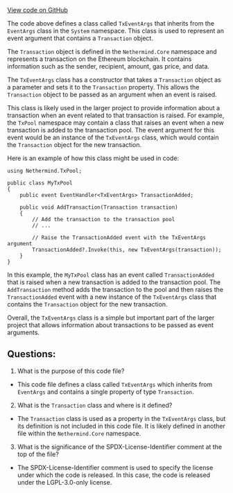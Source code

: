 [View code on GitHub](https://github.com/nethermindeth/nethermind/Nethermind.TxPool/TxEventArgs.cs)

The code above defines a class called `TxEventArgs` that inherits from the `EventArgs` class in the `System` namespace. This class is used to represent an event argument that contains a `Transaction` object. 

The `Transaction` object is defined in the `Nethermind.Core` namespace and represents a transaction on the Ethereum blockchain. It contains information such as the sender, recipient, amount, gas price, and data. 

The `TxEventArgs` class has a constructor that takes a `Transaction` object as a parameter and sets it to the `Transaction` property. This allows the `Transaction` object to be passed as an argument when an event is raised. 

This class is likely used in the larger project to provide information about a transaction when an event related to that transaction is raised. For example, the `TxPool` namespace may contain a class that raises an event when a new transaction is added to the transaction pool. The event argument for this event would be an instance of the `TxEventArgs` class, which would contain the `Transaction` object for the new transaction. 

Here is an example of how this class might be used in code:

```
using Nethermind.TxPool;

public class MyTxPool
{
    public event EventHandler<TxEventArgs> TransactionAdded;

    public void AddTransaction(Transaction transaction)
    {
        // Add the transaction to the transaction pool
        // ...

        // Raise the TransactionAdded event with the TxEventArgs argument
        TransactionAdded?.Invoke(this, new TxEventArgs(transaction));
    }
}
```

In this example, the `MyTxPool` class has an event called `TransactionAdded` that is raised when a new transaction is added to the transaction pool. The `AddTransaction` method adds the transaction to the pool and then raises the `TransactionAdded` event with a new instance of the `TxEventArgs` class that contains the `Transaction` object for the new transaction. 

Overall, the `TxEventArgs` class is a simple but important part of the larger project that allows information about transactions to be passed as event arguments.
## Questions: 
 1. What is the purpose of this code file?
- This code file defines a class called `TxEventArgs` which inherits from `EventArgs` and contains a single property of type `Transaction`.

2. What is the `Transaction` class and where is it defined?
- The `Transaction` class is used as a property in the `TxEventArgs` class, but its definition is not included in this code file. It is likely defined in another file within the `Nethermind.Core` namespace.

3. What is the significance of the SPDX-License-Identifier comment at the top of the file?
- The SPDX-License-Identifier comment is used to specify the license under which the code is released. In this case, the code is released under the LGPL-3.0-only license.